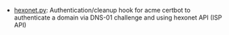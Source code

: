 - [hexonet.py](https://gitlab.com/tabolskym/misc/blob/master/certbot/hexonet.py):  Authentication/cleanup hook for acme certbot to authenticate a domain via DNS-01 challenge and using hexonet API (ISP API) 
